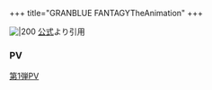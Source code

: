 +++
title="GRANBLUE FANTAGYTheAnimation"
+++

![|200](https://anime.granbluefantasy.jp/1st/sp/assets/img/top/kv.jpg)
[公式](https://www.google.com/url?sa=i&url=https%3A%2F%2Fanime.granbluefantasy.jp%2F1st%2F&psig=AOvVaw0qJUsOxn6SItYIC4PL7un4&ust=1720754119918000&source=images&cd=vfe&opi=89978449&ved=0CBEQjRxqFwoTCLDbxuiCnocDFQAAAAAdAAAAABAV)より引用


### PV
[第1弾PV](https://youtu.be/oWPGT5Cz3Y4?si=xtZ5JPcIC2WMBlAp)